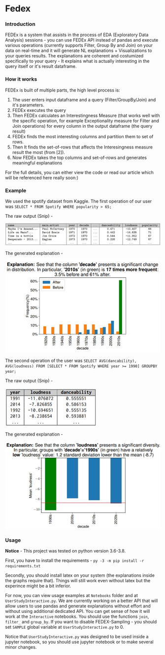 
# Fedex
### Introduction
FEDEx is a system that assists in the process of EDA (Exploratory Data Analysis) sessions - you can use FEDEx API instead of pandas and execute various operations (currently supports Filter, Group By and Join) on your data on real-time and it will generate NL explanations + Visualizations to your queries results. The explanations are coherent and costumized specifically to your query - It explains what is actually interesting in the query itself or it's result dataframe. 

### How it works
FEDEx is built of multiple parts, the high level process is:

1. The user enters input dataframe and a query (Filter/GroupBy/Join) and it's parameters. 
2. FEDEx executes the query
3. Then FEDEx calculates an Interestingness Measure (that works well with the specific operation, for example Exceptionality measure for Filter and Join operations) for every column in the output dataframe (the query result)
4. FEDEx finds the most interesting columns and partition them to set of rows.
5. Then It finds the set-of-rows that affects the Interesingness measure result the most (from [2]).
6. Now FEDEx takes the top columns and set-of-rows and generates  meaningful explanations

For the full details, you can either view the code or read our article which will be referenced here really soon:)

### Example
We used the spotify dataset from Kaggle.
The first operation of our user was `SELECT * FROM Spotify WHERE popularity > 65;`

The raw output (Snip) -

![Filter output](Images/filter_result.jpg)

The generated explanation -

![Filter explanation](Images/filter_explanation.jpg)

The second operation of the user was `SELECT AVG(dancability), AVG(loudness) FROM [SELECT * FROM Spotify WHERE year >= 1990] GROUPBY year;`

The raw output (Snip) -

![GroupBy output](Images/groupby_result.jpg)

The generated explanation -

![GroupBy explanation](Images/groupby_explanation.jpg)

### Usage

**Notice** - This project was tested on python version 3.6-3.8. 

First, you have to install the requirements - `py -3 -m pip install -r requirements.txt`

Secondly, you should install latex on your system (the explanations inside the graphs require that). Things will still work even without latex but the experince might be a bit inferior.

For now, you can view usage examples at `Notebooks` folder and at `UserStudyInteractive.py`.  We are currently working on a better API that will allow users to use pandas and generate explanations without effort and without using additional dedicated API. You can get sense of how it will work at the `Interactive` notebooks. You should use the functions `join`, `filter_` and `group_by`. If you want to disable FEDEX-Sampling - you should set `SAMPLE` global variable at `UserStudyInteractive.py` to 0. 

Notice that `UserStudyInteractive.py` was designed to be used inside a jupyter notebook, so you should use jupyter notebook or to make several minor changes.
